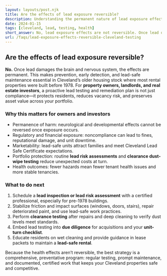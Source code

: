 ```yaml
---
layout: layouts/post.njk
title: Are the effects of lead exposure reversible?
description: Understanding the permanent nature of lead exposure effects and why prevention is critical in Cleveland
date: 2024-01-15
tags: [cleveland, lead, testing, health]
short_answer: No, lead exposure effects are not reversible. Once lead damages the brain and nervous system, the effects cannot be undone, making prevention crucial.
url: /faqs/lead-exposure-effects-reversible-cleveland-testing
---
```

<h2>Are the effects of lead exposure reversible?</h2>
<p><strong>No.</strong> Once lead damages the brain and nervous system, the effects are permanent. This makes prevention, early detection, and lead-safe maintenance essential in Cleveland’s older housing stock where most rental properties were built before 1978. For <strong>property owners, landlords, and real estate investors</strong>, a proactive lead testing and remediation plan is not just compliance—it protects residents, reduces vacancy risk, and preserves asset value across your portfolio.</p>
<h3>Why this matters for owners and investors</h3>
<ul>
  <li>Permanence of harm: neurological and developmental effects cannot be reversed once exposure occurs.</li>
  <li>Regulatory and financial exposure: noncompliance can lead to fines, reputational damage, and unit downtime.</li>
  <li>Marketability: lead-safe units attract families and meet Cleveland Lead Safe Certificate expectations.</li>
  <li>Portfolio protection: routine <strong>lead risk assessments</strong> and <strong>clearance dust-wipe testing</strong> reduce unexpected costs at turn.</li>
  <li>Health outcomes: fewer hazards mean fewer tenant health issues and more stable tenancies.</li>
  </ul>
<h3>What to do next</h3>
<ol>
  <li>Schedule a <strong>lead inspection or lead risk assessment</strong> with a certified professional, especially for pre-1978 buildings.</li>
  <li>Stabilize friction and impact surfaces (windows, doors, stairs), repair deteriorated paint, and use lead-safe work practices.</li>
  <li>Perform <strong>clearance testing</strong> after repairs and deep cleaning to verify dust levels meet standards.</li>
  <li>Embed lead testing into <strong>due diligence</strong> for acquisitions and your <strong>unit-turn checklist</strong>.</li>
  <li>Educate residents on wet cleaning and provide guidance in lease packets to maintain a <strong>lead-safe rental</strong>.</li>
</ol>
<p>Because the health effects aren’t reversible, the best strategy is a comprehensive, preventative program: regular testing, prompt maintenance, and documented, certified work that keeps your Cleveland properties safe and competitive.</p>
